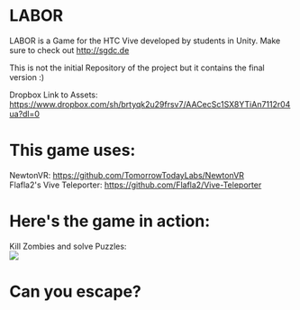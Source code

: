 # LABOR
LABOR is a Game for the HTC Vive developed by students in Unity. Make sure to check out http://sgdc.de

This is not the initial Repository of the project but it contains the final version :)

Dropbox Link to Assets: https://www.dropbox.com/sh/brtyqk2u29frsv7/AACecSc1SX8YTiAn7112r04ua?dl=0

# This game uses:</br>
NewtonVR: https://github.com/TomorrowTodayLabs/NewtonVR</br>
Flafla2's Vive Teleporter: https://github.com/Flafla2/Vive-Teleporter</br>

# Here's the game in action:</br>
Kill Zombies and solve Puzzles:</br>
<img src="https://github.com/iszen/LABOR/blob/master/zombielab.gif"></br>

# Can you escape?
